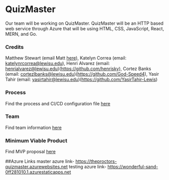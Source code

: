 # QuizMaster

Our team will be working on QuizMaster. QuizMaster will be an HTTP based web service through Azure that will be using HTML, CSS, JavaScript, React, MERN, and Go. 

### Credits
Matthew Stewart (email Matt [here](mailto:matthewjstewart@lewisu.edu)),
Katelyn Correa (email: katelynrcorrea@lewisu.edu),
Henri Alvarez (email: henrialvarez@lewisu.edu)(https://github.com/henrisky),
Cortez Banks (email: cortezlbanks@lewisu.edu)(https://github.com/God-Speed4),
Yasir Tahir (email: yasirtahir@lewisu.edu)(https://github.com/YasirTahir-Lewis)


### Process
Find the process and CI/CD configuration file [here](PROCESS.md)

### Team
Find team information [here](TEAM.md)

### Minimum Viable Product
Find MVP proposal [here](MVP.md)

##Azure Links
master azure link- https://theproctors-quizmaster.azurewebsites.net
testing azure link- https://wonderful-sand-0ff281010.1.azurestaticapps.net
